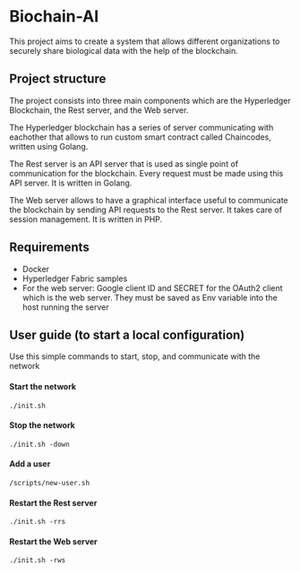 # Biochain-AI
This project aims to create a system that allows different organizations to securely share biological data with the help of the blockchain.

## Project structure
The project consists into three main components which are the Hyperledger Blockchain, the Rest server, and the Web server.

The Hyperledger blockchain has a series of server communicating with eachother that allows to run custom smart contract called Chaincodes, written using Golang.

The Rest server is an API server that is used as single point of communication for the blockchain. Every request must be made using this API server. It is written in Golang.

The Web server allows to have a graphical interface useful to communicate the blockchain by sending API requests to the Rest server. 
It takes care of session management. It is written in PHP.

## Requirements
- Docker
- Hyperledger Fabric samples
- For the web server: Google client ID and SECRET for the OAuth2 client which is
the web server. They must be saved as Env variable into the host running the
server


## User guide (to start a local configuration)
Use this simple commands to start, stop, and communicate with the network
#### Start the network
`./init.sh`

#### Stop the network
`./init.sh -down`

#### Add a user
`/scripts/new-user.sh`

#### Restart the Rest server
`./init.sh -rrs`

#### Restart the Web server
`./init.sh -rws`
